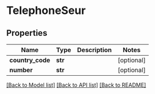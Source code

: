 # TelephoneSeur

## Properties
Name | Type | Description | Notes
------------ | ------------- | ------------- | -------------
**country_code** | **str** |  | [optional] 
**number** | **str** |  | [optional] 

[[Back to Model list]](../README.md#documentation-for-models) [[Back to API list]](../README.md#documentation-for-api-endpoints) [[Back to README]](../README.md)



